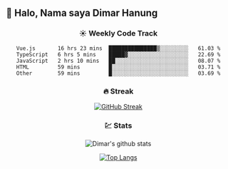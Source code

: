 ## 👋 Halo, Nama saya **Dimar Hanung**

<center>

### :sunny: Weekly Code Track
<!--START_SECTION:waka-->

```text
Vue.js       16 hrs 23 mins  ███████████████▒░░░░░░░░░   61.03 %
TypeScript   6 hrs 5 mins    █████▓░░░░░░░░░░░░░░░░░░░   22.69 %
JavaScript   2 hrs 10 mins   ██░░░░░░░░░░░░░░░░░░░░░░░   08.07 %
HTML         59 mins         █░░░░░░░░░░░░░░░░░░░░░░░░   03.71 %
Other        59 mins         █░░░░░░░░░░░░░░░░░░░░░░░░   03.69 %
```

<!--END_SECTION:waka-->

### :fire: Streak

[![GitHub Streak](http://github-readme-streak-stats.herokuapp.com?user=dimar-hanung)](https://git.io/streak-stats)

### :chart: Stats

![Dimar's github stats](https://github-readme-stats.vercel.app/api?username=dimar-hanung&show_icons=true&theme=vue)

[![Top Langs](https://github-readme-stats.vercel.app/api/top-langs/?username=dimar-hanung)](#)

</center>
